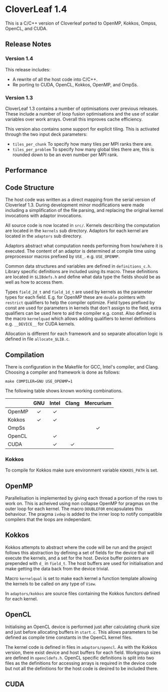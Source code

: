 # CloverLeaf 1.4

This is a C/C++ version of Cloverleaf ported to OpenMP, Kokkos, Ompss, OpenCL, and CUDA.




## Release Notes

### Version 1.4

This release includes:
*   A rewrite of all the host code into C/C++.
*   Re porting to CUDA, OpenCL, Kokkos, OpenMP, and OmpSs.

### Version 1.3

CloverLeaf 1.3 contains a number of optimisations over previous releases.
These include a number of loop fusion optimisations and the use of scalar variables over work arrays.
Overall this improves cache efficiency.

This version also contains some support for explicit tiling.
This is activated through the two input deck parameters:
*   `tiles_per_chunk`   To specify how many tiles per MPI ranks there are.
*   `tiles_per_problem` To specify how many global tiles there are, this is rounded down to be an even number per MPI rank.

## Performance

## Code Structure

The host code was written as a direct mapping from the serial version of Cloverleaf 1.3. During development minor modifications were made including a simplification of the file parsing, and replacing the original kernel invocations with adaptor invocations.

All source code is now located in `src/`. Kernels describing the computation are located in the `kernels` sub directory. Adaptors for each kernel are located in the `adaptors` sub directory.

Adaptors abstract what computation needs performing from how/where it is executed. The content of an adaptor is determined at compile time using preprocessor macros prefixed by `USE_`. e.g. `USE_OPENMP`.

Common data structures and variables are defined in `definitions_c.h`. Library specific definitions are included using its macro. These definitions are located in `$LIBdefs.h` and define what data type the fields should be as well as how to access them.

Types `field_2d_t` and `field_1d_t` are used by kernels as the parameter types for each field. E.g. for OpenMP these are `double` pointers with `restrict` qualifiers to help the compiler optimize. Field types prefixed by const are used for parameters in kernels that don't assign to the field, extra qualifiers can be used here to aid the compiler e.g. const. Also defined is the macro `kernelquad` which allows adding qualifiers to kernel definitions e.g. `__DEVICE__` for CUDA kernels.

Allocation is different for each framework and so separate allocation logic is defined in file `allocate_$LIB.c`.


## Compilation

There is configuration in the Makefile for GCC, Intel's compiler, and Clang. Choosing a compiler and framework is done as follows:

    make COMPILER=GNU USE_OPENMP=1

The following table shows known working combinations.

|        | GNU | Intel | Clang | Mercurium |
|--------|:---:|:-----:|:-----:|:---------:|
| OpenMP |  ✓  |   ✓   |       |           |
| Kokkos |  ✓  |   ✓   |       |           |
| OmpSs  |     |       |       |     ✓     |
| OpenCL |     |   ✓   |       |           |
| CUDA   |     |   ✓   |   ✓   |           |

### Kokkos

To compile for Kokkos make sure environment variable `KOKKOS_PATH` is set.

<!-- 

|        | MPI HX | Tile HX |
|--------|:------:|:-------:|
| OpenMP |  ✓     |   ✓     |
| Kokkos |  ✓     |         |
| OmpSs  |  ✓     |   ✓     |
| OpenCL |        |         |
| CUDA   |        |         |

 -->


## OpenMP

Parallelisation is implemented by giving each thread a portion of the rows to work on. This is acheived using non collapse OpenMP for pragmas on the outer loop for each kernel. The macro `DOUBLEFOR` encapsulates this behaviour. The pragma `ivdep` is added to the inner loop to notify compatible compilers that the loops are independant.


## Kokkos

Kokkos attempts to abstract where the code will be run and the project follows this abstraction by defining a set of fields for the device that will execute the kernels, and a set for the host. Device buffer pointers are prepended with `d_` in `field_t`. The host buffers are used for initialisation and make getting the data back from the device trivial.

Macro `kernelqual` is set to make each kernel a function template allowing the kernels to be called on any type of `View`.

In `adaptors/kokkos` are source files containing the Kokkos functors defined for each kernel.


## OpenCL

Initialising an OpenCL device is performed just after calculating chunk size and just before allocating buffers in `start.c`. This allows parameters to be defined as compile time constants in the OpenCL kernel files.

The kernel code is defined in files in `adaptors/opencl`. As with the Kokkos version, there exist device and host buffers for each field. Workgroup sizes are defined in `opencldefs.h`. OpenCL specific definitions is split into two files as the definitions for accessing arrays is required in the device code but not all the definitions for the host code is desired to be included there.

## CUDA


<!-- # Todo -->
<!-- 
*   Start a raja/openmp offload port
*   Get clover_exchange working for different libraries
*   writeup how to compile
*   Look at using ompss tasks on tiles rather than loops
*   Implement visit file output
*   rewrite file parsing
*   make sure mpi is still working for all the versions
 -->
<!-- # CloverLeaf_Serial

This is the serial version of CloverLeaf version 1.3. With all OpenMP and MPI removed.


For compilation we now use the native Fortran and C compilers, not the MPI wrappers as before.
However specific compilation can be obtained with their use:

`make COMPILER=GNU MPI_COMPILER=gfortran C_MPI_COMPILER=gcc`

## Performance

Expected performance is give below.

If you do not see this performance, or you see variability, then is it recommended that you check MPI task placement and OpenMP thread affinities, because it is essential these are pinned and placed optimally to obtain best performance.

Note that performance can depend on compiler (brand and release), memory speed, system settings (e.g. turbo, huge pages), system load etc. 

### Performance Table

| Test Problem  | Time                         | Time                        | Time                        |
| ------------- |:----------------------------:|:---------------------------:|:---------------------------:|
| Hardware      |  E5-2670 0 @ 2.60GHz Core    | E5-2670 0 @ 2.60GHz Node    | E5-2698 v3 @ 2.30GHz Node   |
| Options       |  make COMPILER=INTEL         | make COMPILER=INTEL         | make COMPILER=CRAY          |
| Options       |  mpirun -np 1                | mpirun -np 16               | aprun -n4 -N4 -d8           |
| 2             | 20.0                         | 2.5                         | 0.9                         |
| 3             | 960.0                        | 100.0                       |                             |
| 4             | 460.0                        | 40.0                        | 23.44                       |
| 5             | 13000.0                      | 1700.0                      |                             |

### Weak Scaling - Test 4

| Node Count | Time         |
| ---------- |:------------:|
| 1          |   40.0       |
| 2          |              |
| 4          |              |
| 8          |              |
| 16         |              |


### Strong Scaling - Test 5

| Node Count | Time          | Speed Up |
| ---------- |:-------------:|:--------:|
| 1          |   1700        |  1.0     |
| 2          |               |          |
| 4          |               |          |
| 8          |               |          |
| 16         |               |          |


 -->
